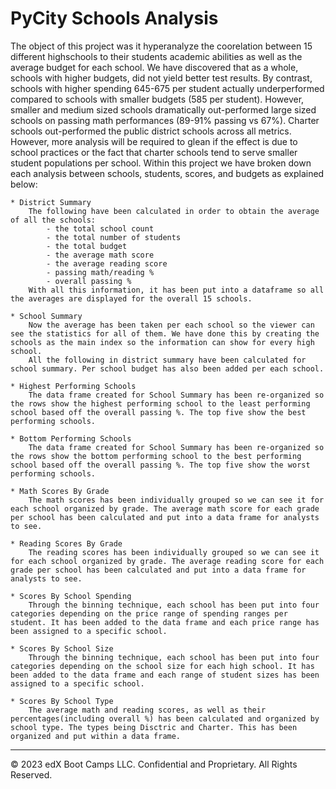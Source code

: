 # PyCity Schools Analysis

The object of this project was it hyperanalyze the coorelation between 15 different highschools to their students academic abilities as well as the average budget for each school. 
We have discovered that as a whole, schools with higher budgets, did not yield better test results. By contrast, schools with higher spending 645-675 per student actually underperformed compared to schools with smaller budgets (585 per student). However, smaller and medium sized schools dramatically out-performed large sized schools on passing math performances (89-91% passing vs 67%).
Charter schools out-performed the public district schools across all metrics. However, more analysis will be required to glean if the effect is due to school practices or the fact that charter schools tend to serve smaller student populations per school.
Within this project we have broken down each analysis between schools, students, scores, and budgets as explained below:
    
    * District Summary
        The following have been calculated in order to obtain the average of all the schools:
            - the total school count
            - the total number of students
            - the total budget
            - the average math score
            - the average reading score
            - passing math/reading %
            - overall passing %
        With all this information, it has been put into a dataframe so all the averages are displayed for the overall 15 schools.
        
    * School Summary
        Now the average has been taken per each school so the viewer can see the statistics for all of them. We have done this by creating the schools as the main index so the information can show for every high school.
        All the following in district summary have been calculated for school summary. Per school budget has also been added per each school.
        
    * Highest Performing Schools
        The data frame created for School Summary has been re-organized so the rows show the highest performing school to the least performing school based off the overall passing %. The top five show the best performing schools.
        
    * Bottom Performing Schools
        The data frame created for School Summary has been re-organized so the rows show the bottom performing school to the best performing school based off the overall passing %. The top five show the worst performing schools.
        
    * Math Scores By Grade
        The math scores has been individually grouped so we can see it for each school organized by grade. The average math score for each grade per school has been calculated and put into a data frame for analysts to see.
   
    * Reading Scores By Grade
        The reading scores has been individually grouped so we can see it for each school organized by grade. The average reading score for each grade per school has been calculated and put into a data frame for analysts to see.
        
    * Scores By School Spending
        Through the binning technique, each school has been put into four categories depending on the price range of spending ranges per student. It has been added to the data frame and each price range has been assigned to a specific school.
    
    * Scores By School Size
        Through the binning technique, each school has been put into four categories depending on the school size for each high school. It has been added to the data frame and each range of student sizes has been assigned to a specific school.        
        
    * Scores By School Type
        The average math and reading scores, as well as their percentages(including overall %) has been calculated and organized by school type. The types being Disctric and Charter. This has been organized and put within a data frame.
        
---

© 2023 edX Boot Camps LLC. Confidential and Proprietary. All Rights Reserved.
